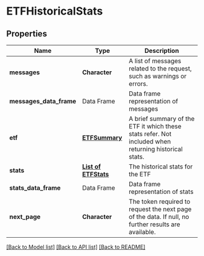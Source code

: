 # ETFHistoricalStats

[//]: # (CLASS:IntrinioSDK::ETFHistoricalStats)

[//]: # (KIND:object)

## Properties

[//]: # (START_DEFINITION)

Name | Type | Description
------------ | ------------- | -------------
**messages** | **Character** | A list of messages related to the request, such as warnings or errors. &nbsp;
**messages_data_frame** | Data Frame | Data frame representation of messages
**etf** | [**ETFSummary**](ETFSummary.md) | A brief summary of the ETF it which these stats refer.  Not included when returning historical stats. &nbsp;
**stats** | [**List of ETFStats**](ETFStats.md) | The historical stats for the ETF &nbsp;
**stats_data_frame** | Data Frame | Data frame representation of stats
**next_page** | **Character** | The token required to request the next page of the data. If null, no further results are available. &nbsp;

[//]: # (END_DEFINITION)


[//]: # (CONTAINED_CLASS:IntrinioSDK::ETFSummary)


[//]: # (CONTAINED_CLASS:IntrinioSDK::ETFStats)


[[Back to Model list]](../README.md#documentation-for-models) [[Back to API list]](../README.md#documentation-for-api-endpoints) [[Back to README]](../README.md)


